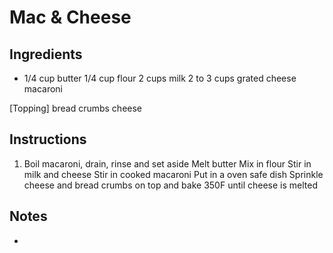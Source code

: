 # Mac & Cheese

## Ingredients

- 1/4 cup butter
1/4 cup flour
2 cups milk
2 to 3 cups grated cheese
macaroni

[Topping]
bread crumbs
cheese

## Instructions

1. Boil macaroni, drain, rinse and set aside
Melt butter
Mix in flour
Stir in milk and cheese
Stir in cooked macaroni
Put in a oven safe dish
Sprinkle cheese and bread crumbs on top and bake 350F until cheese is melted

## Notes
- 